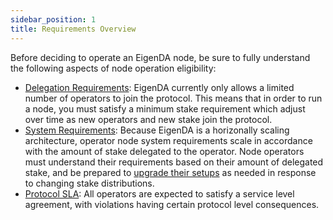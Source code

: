 ```yaml
---
sidebar_position: 1
title: Requirements Overview
---
```


Before deciding to operate an EigenDA node, be sure to fully understand the following aspects of node operation eligibility: 
- [Delegation Requirements](delegation-requirements.mdx): EigenDA currently only allows a limited number of operators to join the protocol. This means that in order to run a node, you must satisfy a minimum stake requirement which adjust over time as new operators and new stake join the protocol.
- [System Requirements](system-requirements.md): Because EigenDA is a horizonally scaling architecture, operator node system requirements scale in accordance with the amount of stake delegated to the operator. Node operators must understand their requirements based on their amount of delegated stake, and be prepared to [upgrade their setups](../upgrades/system-upgrades/) as needed in response to changing stake distributions.
- [Protocol SLA](protocol-SLA.md): All operators are expected to satisfy a service level agreement, with violations having certain protocol level consequences. 